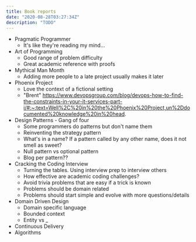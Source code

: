 ```yaml
---
title: Book reports
date: "2020-08-28T03:27:34Z"
description: "TODO"
---
```


- Pragmatic Programmer
  - It's like they're reading my mind...
- Art of Programming
  - Good range of problem difficulty
  - Great academic reference with proofs
- Mythical Man Month
  - Adding more people to a late project usually makes it later
- Phoenix Project
  - Love the context of a fictional setting
  - "Brent" https://www.devopsgroup.com/blog/devops-how-to-find-the-constraints-in-your-it-services-part-i/#:~:text=Well%2C%20in%20the%20Phoenix%20Project,un%2Ddocumented%20knowledge%20in%20head.
- Design Patterns - Gang of four
    - Some programmers do patterns but don't name them
    - Reinventing the strategy pattern
    - What's in a name? If a pattern called by any other name, does it not smell as sweet?
    - Null pattern vs optional pattern
    - Blog per pattern??
- Cracking the Coding Interview
    - Turning the tables. Using interview prep to interview others
    - How effective are academic coding challenges?
    - Avoid trivia problems that are easy if a trick is known
    - Problems should be domain related
    - Problems should start simple and evolve with more questions/details
- Domain Driven Design
    - Domain specific language
    - Bounded context
    - Entity vs _
- Continuous Delivery
- Algorithms
